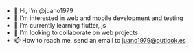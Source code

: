 - 👋 Hi, I’m @juano1979
- 👀 I’m interested in web and mobile development and testing
- 🌱 I’m currently learning flutter, js
- 💞️ I’m looking to collaborate on web projects
- 📫 How to reach me, send an email to juano1979@outlook.es

<!---
juano1979/juano1979 is a ✨ special ✨ repository because its `README.md` (this file) appears on your GitHub profile.
You can click the Preview link to take a look at your changes.
--->
